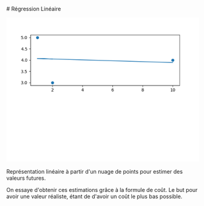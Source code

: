 # Régression Linéaire

![linear](./result.png)

Représentation linéaire à partir d'un nuage de points pour estimer des valeurs futures.

On essaye d'obtenir ces estimations grâce à la formule de coût. Le but pour avoir une valeur réaliste, étant de d'avoir un coût le plus bas possible.